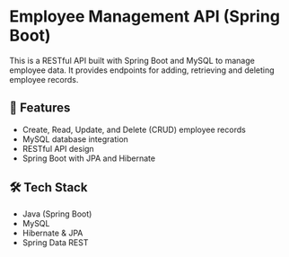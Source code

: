 # Employee Management API (Spring Boot)

This is a RESTful API built with Spring Boot and MySQL to manage employee data. It provides endpoints for adding, retrieving and deleting employee records.

## 🚀 Features
- Create, Read, Update, and Delete (CRUD) employee records
- MySQL database integration
- RESTful API design
- Spring Boot with JPA and Hibernate

## 🛠 Tech Stack
- Java (Spring Boot)
- MySQL
- Hibernate & JPA
- Spring Data REST
